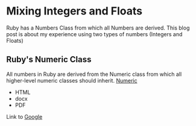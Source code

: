 # Mixing Integers and Floats

Ruby has a Numbers Class from which all Numbers are derived. This blog post is about my experience using two types of numbers  (Integers and Floats)

## Ruby's Numeric Class

All numbers in Ruby are derived from the Numeric class from which all higher-level numeric classes should inherit. 
[Numeric](http://ruby-doc.org/core-2.4.1/Numeric.html)
- HTML
- docx
- PDF

Link to [Google](http://www.google.com)